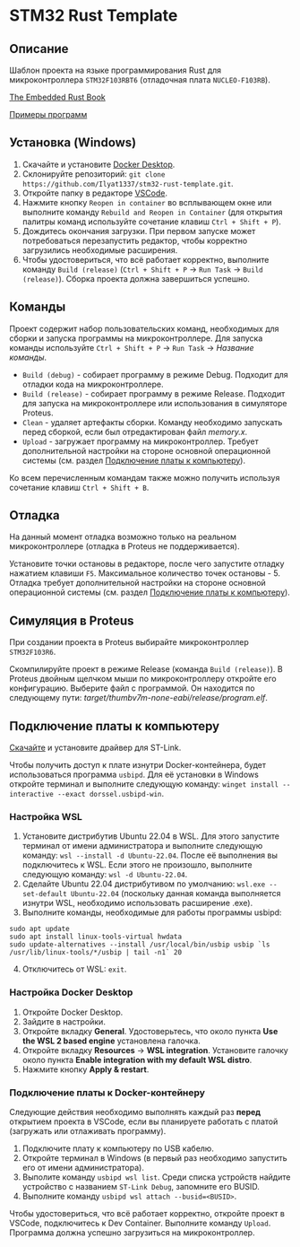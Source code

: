 # STM32 Rust Template

## Описание

Шаблон проекта на языке программирования Rust для микроконтроллера `STM32F103RBT6` (отладочная плата `NUCLEO-F103RB`).

[The Embedded Rust Book](https://docs.rust-embedded.org/book/)

[Примеры программ](https://github.com/stm32-rs/stm32f1xx-hal/tree/master/examples)

## Установка (Windows)

1. Скачайте и установите [Docker Desktop](https://www.docker.com/products/docker-desktop/).
2. Склонируйте репозиторий: `git clone https://github.com/Ilyat1337/stm32-rust-template.git`.
3. Откройте папку в редакторе [VSCode](https://code.visualstudio.com/download).
4. Нажмите кнопку `Reopen in container` во всплывающем окне или выполните команду `Rebuild and Reopen in Container` (для открытия палитры команд используйте сочетание клавиш `Ctrl + Shift + P`).
5. Дождитесь окончания загрузки. При первом запуске может потребоваться перезапустить редактор, чтобы корректно загрузились необходимые расширения.
6. Чтобы удостовериться, что всё работает корректно, выполните команду `Build (release)` (`Ctrl + Shift + P` -> `Run Task` -> `Build (release)`). Сборка проекта должна завершиться успешно.

## Команды

Проект содержит набор пользовательских команд, необходимых для сборки и запуска программы на микроконтроллере. Для запуска команды используйте `Ctrl + Shift + P` -> `Run Task` -> _Название команды_.

* `Build (debug)` - собирает программу в режиме Debug. Подходит для отладки кода на микроконтроллере.
* `Build (release)` - собирает программу в режиме Release. Подходит для запуска на микроконтроллере или использования в симуляторе Proteus.
* `Clean` - удаляет артефакты сборки. Команду необходимо запускать перед сборкой, если был отредактирован файл _memory.x_.
* `Upload` - загружает программу на микроконтроллер. Требует дополнительной настройки на стороне основной операционной системы (см. раздел [Подключение платы к компьютеру](#подключение-платы-к-компьютеру)).

Ко всем перечисленным командам также можно получить используя сочетание клавиш `Ctrl + Shift + B`.

## Отладка

На данный момент отладка возможно только на реальном микроконтроллере (отладка в Proteus не поддерживается).

Установите точки остановы в редакторе, после чего запустите отладку нажатием клавиши `F5`. Максимальное количество точек остановы - 5. Отладка требует дополнительной настройки на стороне основной операционной системы (см. раздел [Подключение платы к компьютеру](#подключение-платы-к-компьютеру)).

## Симуляция в Proteus

При создании проекта в Proteus выбирайте микроконтроллер `STM32F103R6`.

Скомпилируйте проект в режиме Release (команда `Build (release)`). В Proteus двойным щелчком мыши по микроконтроллеру откройте его конфигурацию. Выберите файл с программой. Он находится по следующему пути: _target/thumbv7m-none-eabi/release/program.elf_.

## Подключение платы к компьютеру

[Скачайте](https://drive.google.com/file/d/1k3kAo_W2VVj51TY433OwOJsFES-hBG9c/view?usp=drive_link) и установите драйвер для ST-Link.

Чтобы получить доступ к плате изнутри Docker-контейнера, будет использоваться программа `usbipd`. Для её установки в Windows откройте терминал и выполните следующую команду: `winget install --interactive --exact dorssel.usbipd-win`.

### Настройка WSL

1. Установите дистрибутив Ubuntu 22.04 в WSL. Для этого запустите терминал от имени администратора и выполните следующую команду: `wsl --install -d Ubuntu-22.04`. После её выполнения вы подключитесь к WSL. Если этого не произошло, выполните следующую команду: `wsl -d Ubuntu-22.04`.
2. Сделайте Ubuntu 22.04 дистрибутивом по умолчанию: `wsl.exe --set-default Ubuntu-22.04` (поскольку данная команда выполняется изнутри WSL, необходимо использовать расширение .exe).
3. Выполните команды, необходимые для работы программы usbipd:
```
sudo apt update
sudo apt install linux-tools-virtual hwdata
sudo update-alternatives --install /usr/local/bin/usbip usbip `ls /usr/lib/linux-tools/*/usbip | tail -n1` 20
```
4. Отключитесь от WSL: `exit`.

### Настройка Docker Desktop

1. Откройте Docker Desktop.
2. Зайдите в настройки.
3. Откройте вкладку **General**. Удостоверьтесь, что около пункта **Use the WSL 2 based engine** установлена галочка.
4. Откройте вкладку **Resources** -> **WSL integration**. Установите галочку около пункта **Enable integration with my default WSL distro**.
5. Нажмите кнопку **Apply & restart**.

### Подключение платы к Docker-контейнеру

Следующие действия необходимо выполнять каждый раз **перед** открытием проекта в VSCode, если вы планируете работать с платой (загружать или отлаживать программу).

1. Подключите плату к компьютеру по USB кабелю.
2. Откройте терминал в Windows (в первый раз необходимо запустить его от имени администратора).
3. Выполите команду `usbipd wsl list`. Среди списка устройств найдите устройство с названием `ST-Link Debug`, запомните его BUSID.
4. Выполните команду `usbipd wsl attach --busid=<BUSID>`.


Чтобы удостовериться, что всё работает корректно, откройте проект в VSCode, подключитесь к Dev Container. Выполните команду `Upload`. Программа должна успешно загрузиться на микроконтроллер.
